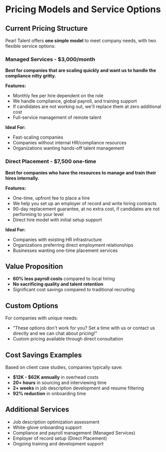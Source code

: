 # Pricing Models and Service Options

## Current Pricing Structure

Pearl Talent offers **one simple model** to meet company needs, with two flexible service options:

### Managed Services - $3,000/month
**Best for companies that are scaling quickly and want us to handle the compliance nitty gritty.**

**Features:**
- Monthly fee per hire dependent on the role
- We handle compliance, global payroll, and training support
- If candidates are not working out, we'll replace them at zero additional cost
- Full-service management of remote talent

**Ideal For:**
- Fast-scaling companies
- Companies without internal HR/compliance resources
- Organizations wanting hands-off talent management

### Direct Placement - $7,500 one-time
**Best for companies who have the resources to manage and train their hires internally.**

**Features:**
- One-time, upfront fee to place a hire
- We help you set up an employer of record and write hiring contracts
- 90-day replacement guarantee, at no extra cost, if candidates are not performing to your level
- Direct hire model with initial setup support

**Ideal For:**
- Companies with existing HR infrastructure
- Organizations preferring direct employment relationships
- Businesses wanting one-time placement services

## Value Proposition
- **60% less payroll costs** compared to local hiring
- **No sacrificing quality and talent retention**
- Significant cost savings compared to traditional recruiting

## Custom Options
For companies with unique needs:
- "These options don't work for you? Set a time with us or contact us directly and we can chat about pricing!"
- Custom pricing available through direct consultation

## Cost Savings Examples
Based on client case studies, companies typically save:
- **$12K - $62K annually** in overhead costs
- **20+ hours** in sourcing and interviewing time
- **2+ weeks** in job description development and resume filtering
- **92% reduction** in onboarding time

## Additional Services
- Job description optimization assessment
- White-glove onboarding support
- Compliance and payroll management (Managed Services)
- Employer of record setup (Direct Placement)
- Ongoing training and development support 
